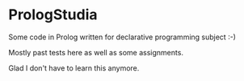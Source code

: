 # PrologStudia
Some code in Prolog written for declarative programming subject :-)

Mostly past tests here as well as some assignments.

Glad I don't have to learn this anymore.
